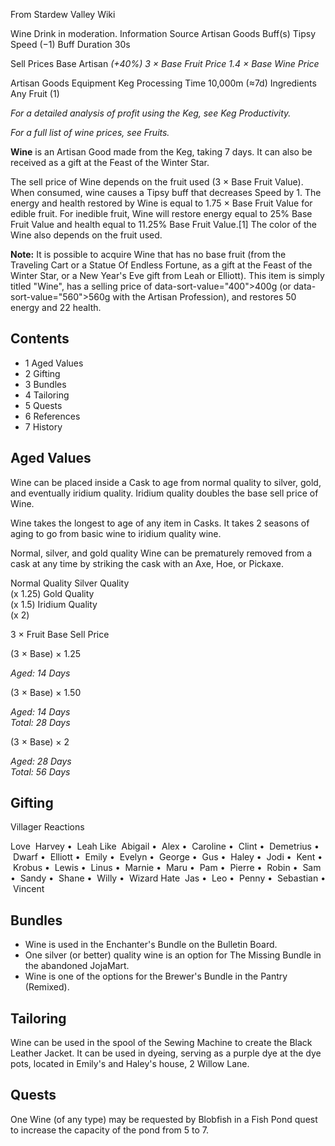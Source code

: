From Stardew Valley Wiki

Wine Drink in moderation. Information Source Artisan Goods Buff(s) Tipsy Speed (−1) Buff Duration 30s

Sell Prices Base Artisan *(+40%)* *3 × Base Fruit Price* *1.4 × Base Wine Price*

Artisan Goods Equipment Keg Processing Time 10,000m (≈7d) Ingredients Any Fruit (1)

*For a detailed analysis of profit using the Keg, see Keg Productivity.*

*For a full list of wine prices, see Fruits.*

**Wine** is an Artisan Good made from the Keg, taking 7 days. It can also be received as a gift at the Feast of the Winter Star.

The sell price of Wine depends on the fruit used (3 × Base Fruit Value). When consumed, wine causes a Tipsy buff that decreases Speed by 1. The energy and health restored by Wine is equal to 1.75 × Base Fruit Value for edible fruit. For inedible fruit, Wine will restore energy equal to 25% Base Fruit Value and health equal to 11.25% Base Fruit Value.\[1] The color of the Wine also depends on the fruit used.

**Note:** It is possible to acquire Wine that has no base fruit (from the Traveling Cart or a Statue Of Endless Fortune, as a gift at the Feast of the Winter Star, or a New Year's Eve gift from Leah or Elliott). This item is simply titled "Wine", has a selling price of data-sort-value="400"&gt;400g (or data-sort-value="560"&gt;560g with the Artisan Profession), and restores 50 energy and 22 health.

## Contents

- 1 Aged Values
- 2 Gifting
- 3 Bundles
- 4 Tailoring
- 5 Quests
- 6 References
- 7 History

## Aged Values

Wine can be placed inside a Cask to age from normal quality to silver, gold, and eventually iridium quality. Iridium quality doubles the base sell price of Wine.

Wine takes the longest to age of any item in Casks. It takes 2 seasons of aging to go from basic wine to iridium quality wine.

Normal, silver, and gold quality Wine can be prematurely removed from a cask at any time by striking the cask with an Axe, Hoe, or Pickaxe.

Normal Quality Silver Quality  
(x 1.25) Gold Quality  
(x 1.5) Iridium Quality  
(x 2)

3 × Fruit Base Sell Price

(3 × Base) × 1.25

*Aged: 14 Days*

(3 × Base) × 1.50

*Aged: 14 Days*  
*Total: 28 Days*

(3 × Base) × 2

*Aged: 28 Days*  
*Total: 56 Days*

## Gifting

Villager Reactions

Love  Harvey •  Leah Like  Abigail •  Alex •  Caroline •  Clint •  Demetrius •  Dwarf •  Elliott •  Emily •  Evelyn •  George •  Gus •  Haley •  Jodi •  Kent •  Krobus •  Lewis •  Linus •  Marnie •  Maru •  Pam •  Pierre •  Robin •  Sam •  Sandy •  Shane •  Willy •  Wizard Hate  Jas •  Leo •  Penny •  Sebastian •  Vincent

## Bundles

- Wine is used in the Enchanter's Bundle on the Bulletin Board.
- One silver (or better) quality wine is an option for The Missing Bundle in the abandoned JojaMart.
- Wine is one of the options for the Brewer's Bundle in the Pantry (Remixed).

## Tailoring

Wine can be used in the spool of the Sewing Machine to create the Black Leather Jacket. It can be used in dyeing, serving as a purple dye at the dye pots, located in Emily's and Haley's house, 2 Willow Lane.

## Quests

One Wine (of any type) may be requested by Blobfish in a Fish Pond quest to increase the capacity of the pond from 5 to 7.